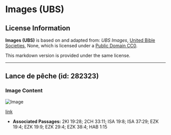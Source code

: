 # Images (UBS)

## License Information

**Images (UBS)** is based on and adapted from: _UBS Images_, [United Bible Societies](https://unitedbiblesocieties.org/), None, which is licensed under a [Public Domain CC0](https://creativecommons.org/public-domain/cc0/).

This markdown version is provided under the same license.



--------------------------------

## Lance de pêche (id: 282323)

### Image Content

![Image](https://cdn.aquifer.bible/aquifer-content/resources/Media/WEB-0338_fishing_spear.jpg)

[link](https://cdn.aquifer.bible/aquifer-content/resources/Media/WEB-0338_fishing_spear.jpg)

* **Associated Passages:** 2KI 19:28; 2CH 33:11; ISA 19:8; ISA 37:29; EZK 19:4; EZK 19:9; EZK 29:4; EZK 38:4; HAB 1:15

